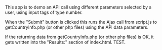This app is to demo an API call using different parameters selected by a user, using input tags of type number.

When the "Submit" button is clicked this runs the Ajax call from script.js to getCountryInfo.php (or other php files) using the API data parameters.

If the returning data from getCountryInfo.php (or other php files) is OK, it gets written into the "Results:" section of index.html.
TEST.